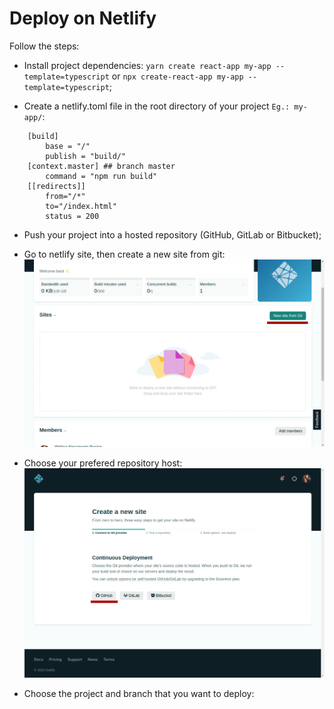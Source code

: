 # Deploy on Netlify

Follow the steps:

- Install project dependencies: `yarn create react-app my-app --template=typescript` or `npx create-react-app my-app --template=typescript`;

- Create a netlify.toml file in the root directory of your project `Eg.: my-app/`:

```
    [build]
        base = "/"
        publish = "build/"
    [context.master] ## branch master
        command = "npm run build"
    [[redirects]]
        from="/*"
        to="/index.html"
        status = 200
```
- Push your project into a hosted repository (GitHub, GitLab or Bitbucket);

- Go to netlify site, then create a new site from git:
![crete_new_site](./docs/netlify_new-site.png)
- Choose your prefered repository host:
![choose_your_repo_host](./docs/netlify_choose_repo.png)
- Choose the project and branch that you want to deploy: